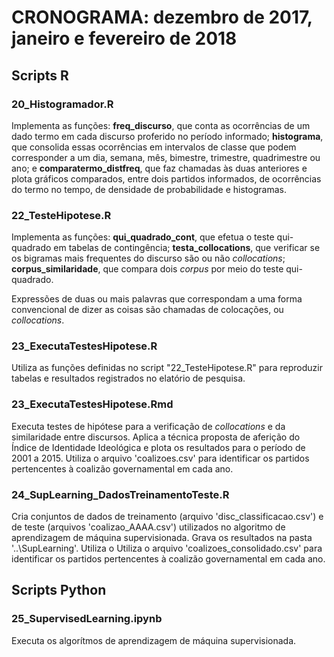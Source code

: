 ﻿# CRONOGRAMA: dezembro de 2017, janeiro e fevereiro de 2018

## Scripts R

### 20_Histogramador.R

Implementa as funções: **freq_discurso**, que conta as ocorrências de um dado termo em cada discurso proferido no período informado; **histograma**, que consolida essas ocorrências em intervalos de classe que podem corresponder a um dia, semana, mês, bimestre, trimestre, quadrimestre ou ano; e **comparatermo_distfreq**, que faz chamadas às duas anteriores e plota gráficos comparados, entre dois partidos informados, de ocorrências do termo no tempo, de densidade de probabilidade e histogramas.

### 22_TesteHipotese.R

Implementa as funções: **qui_quadrado_cont**, que efetua o teste qui-quadrado em tabelas de contingência; **testa_collocations**, que verificar se os bigramas mais frequentes do discurso são ou não *collocations*; **corpus_similaridade**, que compara dois *corpus* por meio do teste qui-quadrado.

Expressões de duas ou mais palavras que correspondam a uma forma convencional de dizer as coisas são chamadas de colocações, ou *collocations*.

### 23_ExecutaTestesHipotese.R

Utiliza as funções definidas no script "22_TesteHipotese.R" para reproduzir tabelas e resultados registrados no elatório de pesquisa.

### 23_ExecutaTestesHipotese.Rmd

Executa testes de hipótese para a verificação de *collocations* e da similaridade entre discursos. Aplica a técnica proposta de aferição do Índice de Identidade Ideológica e plota os resultados para o período de 2001 a 2015. Utiliza o arquivo 'coalizoes.csv' para identificar os partidos pertencentes à coalizão governamental em cada ano.

### 24_SupLearning_DadosTreinamentoTeste.R

Cria conjuntos de dados de treinamento (arquivo 'disc_classificacao.csv') e de teste (arquivos 'coalizao_AAAA.csv') utilizados no algoritmo de aprendizagem de máquina supervisionada. Grava os resultados na pasta '..\SupLearning'. Utiliza o Utiliza o arquivo 'coalizoes_consolidado.csv' para identificar os partidos pertencentes à coalizão governamental em cada ano.

## Scripts Python

### 25_SupervisedLearning.ipynb

Executa os algorítmos de aprendizagem de máquina supervisionada.
